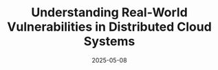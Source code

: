 ---
title: "Understanding Real-World Vulnerabilities in Distributed Cloud Systems"
collection: publications
permalink: /publication/VulCloud
date: 2025-05-08
venue: 'ChinaXiv'
paperurl: 'https://chinaxiv.org/abs/202505.00096'
authors: 'Jie Lu, Lian Li'
ccfrank: 'CCF-None'
---
